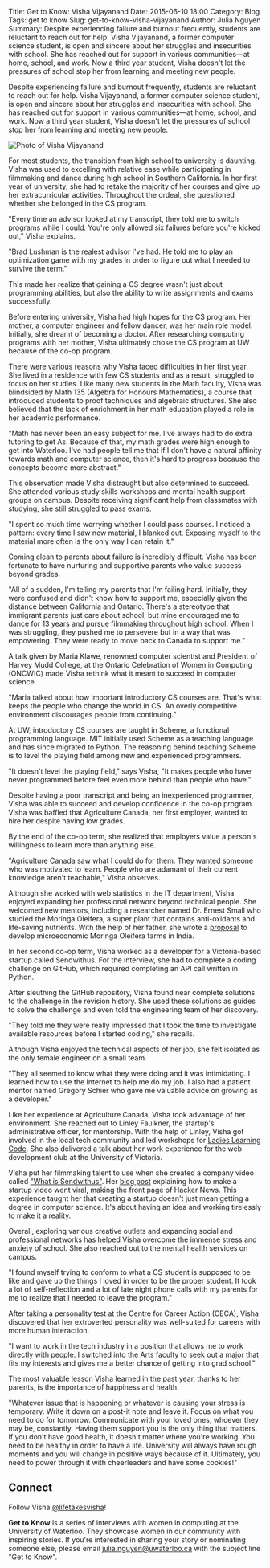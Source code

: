 Title: Get to Know: Visha Vijayanand
Date: 2015-06-10 18:00
Category: Blog
Tags: get to know
Slug: get-to-know-visha-vijayanand
Author: Julia Nguyen
Summary: Despite experiencing failure and burnout frequently, students are reluctant to reach out for help. Visha Vijayanand, a former computer science student, is open and sincere about her struggles and insecurities with school. She has reached out for support in various communities&mdash;at home, school, and work. Now a third year student, Visha doesn't let the pressures of school stop her from learning and meeting new people.

Despite experiencing failure and burnout frequently, students are reluctant to
reach out for help. Visha Vijayanand, a former computer science student, is
open and sincere about her struggles and insecurities with school. She has
reached out for support in various communities&mdash;at home, school, and work.
Now a third year student, Visha doesn't let the pressures of school stop her
from learning and meeting new people.

![Photo of Visha Vijayanand](/images/visha_vijay.png "Visha Vijayanand")

For most students, the transition from high school to university is daunting.
Visha was used to excelling with relative ease while participating in
filmmaking and dance during high school in Southern California. In her first
year of university, she had to retake the majority of her courses and give up
her extracurricular activities. Throughout the ordeal, she questioned whether
she belonged in the CS program.

"Every time an advisor looked at my transcript, they told me to switch programs
while I could. You're only allowed six failures before you're kicked out,"
Visha explains.

"Brad Lushman is the realest advisor I've had. He told me to play an
optimization game with my grades in order to figure out what I needed to
survive the term."

This made her realize that gaining a CS degree wasn't just about programming
abilities, but also the ability to write assignments and exams successfully.

Before entering university, Visha had high hopes for the CS program. Her
mother, a computer engineer and fellow dancer, was her main role model.
Initially, she dreamt of becoming a doctor. After researching computing
programs with her mother, Visha ultimately chose the CS program at UW because
of the co-op program.

There were various reasons why Visha faced difficulties in her first year. She
lived in a residence with few CS students and as a result, struggled to focus
on her studies. Like many new students in the Math faculty, Visha was
blindsided by Math 135 (Algebra for Honours Mathematics), a course that
introduced students to proof techniques and algebraic structures. She also
believed that the lack of enrichment in her math education played a role in her
academic performance.

"Math has never been an easy subject for me. I've always had to do extra
tutoring to get As. Because of that, my math grades were high enough to get
into Waterloo. I've had people tell me that if I don't have a natural affinity
towards math and computer science, then it's hard to progress because the
concepts become more abstract."

This observation made Visha distraught but also determined to succeed. She
attended various study skills workshops and mental health support groups on
campus. Despite receiving significant help from classmates with studying, she
still struggled to pass exams.

"I spent so much time worrying whether I could pass courses. I noticed a
pattern: every time I saw new material, I blanked out. Exposing myself to the
material more often is the only way I can retain it."

Coming clean to parents about failure is incredibly difficult. Visha has been
fortunate to have nurturing and supportive parents who value success beyond
grades.

"All of a sudden, I'm telling my parents that I'm failing hard. Initially,
they were confused and didn't know how to support me, especially given the
distance between California and Ontario. There's a stereotype that immigrant
parents just care about school, but mine encouraged me to dance for 13 years
and pursue filmmaking throughout high school. When I was struggling, they
pushed me to persevere but in a way that was empowering. They were ready to
move back to Canada to support me."

A talk given by Maria Klawe, renowned computer scientist and President of
Harvey Mudd College, at the Ontario Celebration of Women in Computing (ONCWIC)
made Visha rethink what it meant to succeed in computer science.

"Maria talked about how important introductory CS courses are. That's what
keeps the people who change the world in CS. An overly competitive environment
discourages people from continuing."

At UW, introductory CS courses are taught in Scheme, a functional programming
language. MIT initially used Scheme as a teaching language and has since
migrated to Python. The reasoning behind teaching Scheme is to level the
playing field among new and experienced programmers.

"It doesn't level the playing field," says Visha, "It makes people who have
never programmed before feel even more behind than people who have."

Despite having a poor transcript and being an inexperienced programmer, Visha
was able to succeed and develop confidence in the co-op program. Visha was
baffled that Agriculture Canada, her first employer, wanted to hire her despite
having low grades.

By the end of the co-op term, she realized that employers value a person's
willingness to learn more than anything else.

"Agriculture Canada saw what I could do for them. They wanted someone who was
motivated to learn. People who are adamant of their current knowledge aren't
teachable," Visha observes.

Although she worked with web statistics in the IT department, Visha enjoyed
expanding her professional network beyond technical people. She welcomed new
mentors, including a researcher named Dr. Ernest Small who studied the Moringa
Oleifera, a super plant that contains anti-oxidants and life-saving nutrients.
With the help of her father, she wrote a
[proposal](https://docs.google.com/document/d/1ZNHnyh-sLD_xilcjJ5XgrNYqTA7_plLjpRFzdgBJhCM/pub)
to develop microeconomic Moringa Oleifera farms in India.

In her second co-op term, Visha worked as a developer for a Victoria-based
startup called Sendwithus. For the interview, she had to complete a coding
challenge on GitHub, which required completing an API call written in Python.

After sleuthing the GitHub repository, Visha found near complete solutions to
the challenge in the revision history. She used these solutions as guides to
solve the challenge and even told the engineering team of her discovery.

"They told me they were really impressed that I took the time to investigate
available resources before I started coding," she recalls.

Although Visha enjoyed the technical aspects of her job, she felt isolated as
the only female engineer on a small team.

"They all seemed to know what they were doing and it was intimidating. I
learned how to use the Internet to help me do my job.  I also had a patient
mentor named Gregory Schier who gave me valuable advice on growing as a
developer."

Like her experience at Agriculture Canada, Visha took advantage of her
environment. She reached out to Linley Faulkner, the startup's administrative
officer, for mentorship. With the help of Linley, Visha got involved in the
local tech community and led workshops for [Ladies Learning
Code](http://ladieslearningcode.com/). She also delivered a talk about her work
experience for the web development club at the University of Victoria.

Visha put her filmmaking talent to use when she created a company video called
["What is Sendwithus"](https://youtu.be/aRfbX7RrTWo). Her [blog
post](http://blog.sendwithus.com/how-to-start-a-startup-video/) explaining how
to make a startup video went viral, making the front page of Hacker News. This
experience taught her that creating a startup doesn't just mean getting a
degree in computer science. It's about having an idea and working tirelessly to
make it a reality.

Overall, exploring various creative outlets and expanding social and
professional networks has helped Visha overcome the immense stress and anxiety
of school. She also reached out to the mental health services on campus.

"I found myself trying to conform to what a CS student is supposed to be like
and gave up the things I loved in order to be the proper student. It took a lot
of self-reflection and a lot of late night phone calls with my parents for me
to realize that I needed to leave the program."

After taking a personality test at the Centre for Career Action (CECA), Visha
discovered that her extroverted personality was well-suited for careers with
more human interaction.

"I want to work in the tech industry in a position that allows me to work
directly with people. I switched into the Arts faculty to seek out a major that
fits my interests and gives me a better chance of getting into grad school."

The most valuable lesson Visha learned in the past year, thanks to her parents,
is the importance of happiness and health.

"Whatever issue that is happening or whatever is causing your stress is
temporary. Write it down on a post-it note and leave it. Focus on what you need
to do for tomorrow. Communicate with your loved ones, whoever they may be,
constantly. Having them support you is the only thing that matters. If you
don't have good health, it doesn't matter where you're working. You need to be
healthy in order to have a life. University will always have rough moments and
you will change in positive ways because of it. Ultimately, you need to power
through it with cheerleaders and have some cookies!"

## Connect ##

Follow Visha [@lifetakesvisha](http://twitter.com/lifetakesvisha)!

**Get to Know** is a series of interviews with women in computing at the
University of Waterloo. They showcase women in our community with inspiring
stories. If you're interested in sharing your story or nominating someone else,
please email <julia.nguyen@uwaterloo.ca> with the subject line "Get to Know".
